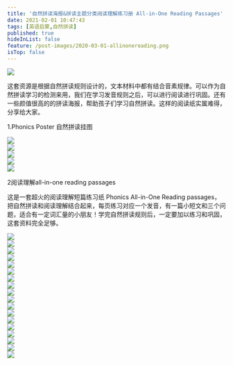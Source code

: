 ```yaml
---
title: '自然拼读海报&拼读主题分类阅读理解练习册 All-in-One Reading Passages'
date: 2021-02-01 10:47:43
tags: [英语启蒙,自然拼读]
published: true
hideInList: false
feature: /post-images/2020-03-01-allinonereading.png
isTop: false
---
```

<div>
	<img src="/images/33280-0df0ee157952d561.png" width="null" height="null" style="width:auto;height:auto;" /><br />
	<div>
	</div>
</div>
<p>
	这套资源是根据自然拼读规则设计的，文本材料中都有结合音素规律。可以作为自然拼读学习的检测来用，我们在学习发音规则之后，可以进行阅读进行巩固。还有一些颜值很高的的拼读海报，帮助孩子们学习自然拼读。这样的阅读纸实属难得，分享给大家。
</p>
<p>
	1.Phonics Poster 自然拼读挂图
</p>
<div>
	<img src="/images/33280-107d0913dd29c872.png" width="null" height="null" style="width:auto;height:auto;" /><br />
	<div>
	</div>
</div>
<div>
	<img src="/images/33280-f5824551758fee4a.png" width="null" height="null" style="width:auto;height:auto;" /><br />
	<div>
	</div>
</div>
<div>
	<img src="/images/33280-909361a612849fd6.png" width="null" height="null" style="width:auto;height:auto;" /><br />
	<div>
	</div>
</div>
<div>
	<img src="/images/33280-1b4e715899634dd6.png" width="null" height="null" style="width:auto;height:auto;" /><br />
	<div>
	</div>
</div>
<div>
	<img src="/images/33280-8098edb16a493021.png" width="null" height="null" style="width:auto;height:auto;" /><br />
	<div>
	</div>
</div>
<p>
	2阅读理解all-in-one reading passages
</p>
<p>
	这是一套超火的阅读理解短篇练习纸 Phonics All-in-One Reading passages，把自然拼读和阅读理解结合起来，每页练习对应一个发音，有一篇小短文和三个问题，适合有一定词汇量的小朋友！学完自然拼读规则后，一定要加以练习和巩固，这套资料完全足够。
</p>
<div>
	<img src="/images/33280-055eab55559af581.png" width="null" height="null" style="width:auto;height:auto;" /><br />
	<div>
	</div>
</div>
<div>
	<img src="/images/33280-8fd3c18f21a98114.png" width="null" height="null" style="width:auto;height:auto;" /><br />
	<div>
	</div>
</div>
<div>
	<img src="/images/33280-28f144ea58e18828.png" width="null" height="null" style="width:auto;height:auto;" /><br />
	<div>
	</div>
</div>
<div>
	<img src="/images/33280-75ef81a56fa59241.png" width="null" height="null" style="width:auto;height:auto;" /><br />
	<div>
	</div>
</div>
<div>
	<img src="/images/33280-bcca0d6925cf23bb.png" width="null" height="null" style="width:auto;height:auto;" /><br />
	<div>
	</div>
</div>
<div>
	<img src="/images/33280-f41b9443bc529a2e.png" width="null" height="null" style="width:auto;height:auto;" /><br />
	<div>
	</div>
</div>
<div>
	<img src="/images/33280-b57f6e2a5740f892.png" width="null" height="null" style="width:auto;height:auto;" /><br />
	<div>
	</div>
</div>
<div>
	<img src="/images/33280-46470f933ef4c3a1.png" width="null" height="null" style="width:auto;height:auto;" /><br />
	<div>
	</div>
</div>
<div>
	<img src="/images/33280-2dd918ccff7a00ce.png" width="null" height="null" style="width:auto;height:auto;" /><br />
	<div>
	</div>
</div>
<div>
	<img src="/images/33280-2cc76c6398fd5752.png" width="null" height="null" style="width:auto;height:auto;" /><br />
	<div>
	</div>
</div>
<div>
	<img src="/images/33280-63d51d07d7d7263d.png" width="null" height="null" style="width:auto;height:auto;" /><br />
	<div>
	</div>
</div>
<div>
	<img src="/images/33280-c1d26cb614dc550c.png" width="null" height="null" style="width:auto;height:auto;" /><br />
	<div>
	</div>
</div>
<div>
	<img src="/images/33280-33229110951bcded.png" width="null" height="null" style="width:auto;height:auto;" /><br />
	<div>
	</div>
</div>
<div>
	<img src="/images/33280-79ffeb425d2c54a8.png" width="null" height="null" style="width:auto;height:auto;" /><br />
	<div>
	</div>
</div>
<div>
	<img src="/images/33280-6de5635ddeb052c8.png" width="null" height="null" style="width:auto;height:auto;" /><br />
	<div>
	</div>
</div>
<div>
	<img src="/images/33280-9a4294fc4a42ae5b.png" width="null" height="null" style="width:auto;height:auto;" /><br />
	<div>
	</div>
</div>
<div>
	<img src="/images/33280-7a5eceec0123b9e4.png" width="null" height="null" style="width:auto;height:auto;" /><br />
	<div>
	</div>
</div>
<div>
	<img src="/images/33280-e13fec6543d13cd6.png" width="null" height="null" style="width:auto;height:auto;" /><br />
	<div>
	</div>
</div>